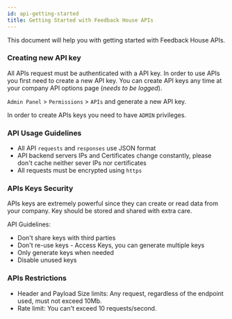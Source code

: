 ```yaml
---
id: api-getting-started
title: Getting Started with Feedback House APIs
---
```


This document will help you with getting started with Feedback House APIs. 

### Creating new API key

All APIs request must be authenticated with a API key. In order to use APIs you first need to create a new API key. You can create API keys any time at your company API options page (*needs to be logged*).

`Admin Panel` > `Permissions` > `APIs` and generate a new API key. 

In order to create APIs keys you need to have `ADMIN` privileges.

### API Usage Guidelines

- All API `requests` and `responses` use JSON format
- API backend servers IPs and Certificates change constantly, please don't cache neither sever IPs nor certificates
- All requests must be encrypted using `https`

### APIs Keys Security

APIs keys are extremely powerful since they can create or read data from your company. Key should be stored and shared with extra care.

API Guidelines:

- Don't share keys with third parties
- Don't re-use keys - Access Keys, you can generate multiple keys
- Only generate keys when needed
- Disable unused keys

### APIs Restrictions

- Header and Payload Size limits: Any request, regardless of the endpoint used, must not exceed 10Mb. 
- Rate limit: You can't exceed 10 requests/second.